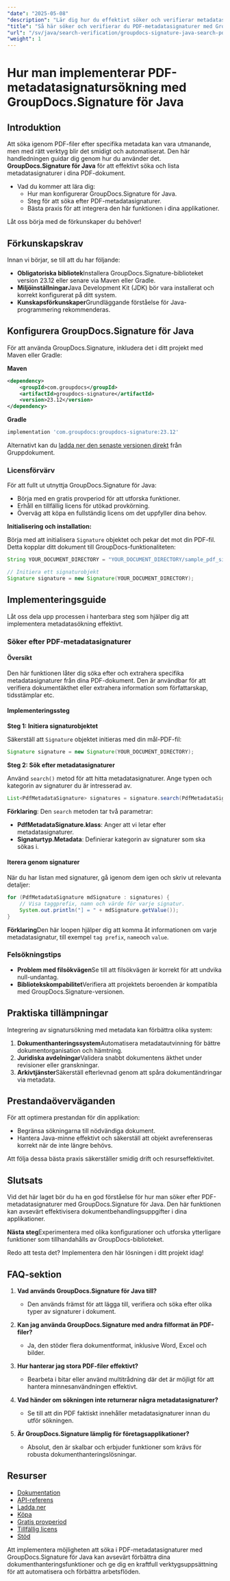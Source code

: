```yaml
---
"date": "2025-05-08"
"description": "Lär dig hur du effektivt söker och verifierar metadatasignaturer i PDF-dokument med GroupDocs.Signature för Java. Effektivisera dokumenthanteringen med vår steg-för-steg-guide."
"title": "Så här söker och verifierar du PDF-metadatasignaturer med GroupDocs.Signature för Java"
"url": "/sv/java/search-verification/groupdocs-signature-java-search-pdf-metadata-signatures/"
"weight": 1
---
```


# Hur man implementerar PDF-metadatasignatursökning med GroupDocs.Signature för Java

## Introduktion

Att söka igenom PDF-filer efter specifika metadata kan vara utmanande, men med rätt verktyg blir det smidigt och automatiserat. Den här handledningen guidar dig genom hur du använder det. **GroupDocs.Signature för Java** för att effektivt söka och lista metadatasignaturer i dina PDF-dokument.

- Vad du kommer att lära dig:
  - Hur man konfigurerar GroupDocs.Signature för Java.
  - Steg för att söka efter PDF-metadatasignaturer.
  - Bästa praxis för att integrera den här funktionen i dina applikationer.

Låt oss börja med de förkunskaper du behöver!

## Förkunskapskrav

Innan vi börjar, se till att du har följande:

- **Obligatoriska bibliotek**Installera GroupDocs.Signature-biblioteket version 23.12 eller senare via Maven eller Gradle.
- **Miljöinställningar**Java Development Kit (JDK) bör vara installerat och korrekt konfigurerat på ditt system.
- **Kunskapsförkunskaper**Grundläggande förståelse för Java-programmering rekommenderas.

## Konfigurera GroupDocs.Signature för Java

För att använda GroupDocs.Signature, inkludera det i ditt projekt med Maven eller Gradle:

**Maven**
```xml
<dependency>
    <groupId>com.groupdocs</groupId>
    <artifactId>groupdocs-signature</artifactId>
    <version>23.12</version>
</dependency>
```

**Gradle**
```gradle
implementation 'com.groupdocs:groupdocs-signature:23.12'
```

Alternativt kan du [ladda ner den senaste versionen direkt](https://releases.groupdocs.com/signature/java/) från Gruppdokument.

### Licensförvärv

För att fullt ut utnyttja GroupDocs.Signature för Java:
- Börja med en gratis provperiod för att utforska funktioner.
- Erhåll en tillfällig licens för utökad provkörning.
- Överväg att köpa en fullständig licens om det uppfyller dina behov.

**Initialisering och installation:**

Börja med att initialisera `Signature` objektet och pekar det mot din PDF-fil. Detta kopplar ditt dokument till GroupDocs-funktionaliteten:

```java
String YOUR_DOCUMENT_DIRECTORY = "YOUR_DOCUMENT_DIRECTORY/sample_pdf_signed_metadata.pdf"; // Ersätt med din sökväg

// Initiera ett signaturobjekt
Signature signature = new Signature(YOUR_DOCUMENT_DIRECTORY);
```

## Implementeringsguide

Låt oss dela upp processen i hanterbara steg som hjälper dig att implementera metadatasökning effektivt.

### Söker efter PDF-metadatasignaturer

#### Översikt

Den här funktionen låter dig söka efter och extrahera specifika metadatasignaturer från dina PDF-dokument. Den är användbar för att verifiera dokumentäkthet eller extrahera information som författarskap, tidsstämplar etc.

#### Implementeringssteg

**Steg 1: Initiera signaturobjektet**

Säkerställ att `Signature` objektet initieras med din mål-PDF-fil:

```java
Signature signature = new Signature(YOUR_DOCUMENT_DIRECTORY);
```

**Steg 2: Sök efter metadatasignaturer**

Använd `search()` metod för att hitta metadatasignaturer. Ange typen och kategorin av signaturer du är intresserad av.

```java
List<PdfMetadataSignature> signatures = signature.search(PdfMetadataSignature.class, SignatureType.Metadata);
```

**Förklaring**: Den `search` metoden tar två parametrar:
- **PdfMetadataSignature.klass**: Anger att vi letar efter metadatasignaturer.
- **Signaturtyp.Metadata**: Definierar kategorin av signaturer som ska sökas i.

#### Iterera genom signaturer

När du har listan med signaturer, gå igenom dem igen och skriv ut relevanta detaljer:

```java
for (PdfMetadataSignature mdSignature : signatures) {
    // Visa taggprefix, namn och värde för varje signatur.
    System.out.println("] = " + mdSignature.getValue());
}
```

**Förklaring**Den här loopen hjälper dig att komma åt informationen om varje metadatasignatur, till exempel `tag prefix`, `name`och `value`.

### Felsökningstips

- **Problem med filsökvägen**Se till att filsökvägen är korrekt för att undvika null-undantag.
- **Bibliotekskompabilitet**Verifiera att projektets beroenden är kompatibla med GroupDocs.Signature-versionen.

## Praktiska tillämpningar

Integrering av signatursökning med metadata kan förbättra olika system:

1. **Dokumenthanteringssystem**Automatisera metadatautvinning för bättre dokumentorganisation och hämtning.
2. **Juridiska avdelningar**Validera snabbt dokumentens äkthet under revisioner eller granskningar.
3. **Arkivtjänster**Säkerställ efterlevnad genom att spåra dokumentändringar via metadata.

## Prestandaöverväganden

För att optimera prestandan för din applikation:
- Begränsa sökningarna till nödvändiga dokument.
- Hantera Java-minne effektivt och säkerställ att objekt avreferenseras korrekt när de inte längre behövs.

Att följa dessa bästa praxis säkerställer smidig drift och resurseffektivitet.

## Slutsats

Vid det här laget bör du ha en god förståelse för hur man söker efter PDF-metadatasignaturer med GroupDocs.Signature för Java. Den här funktionen kan avsevärt effektivisera dokumentbehandlingsuppgifter i dina applikationer.

**Nästa steg**Experimentera med olika konfigurationer och utforska ytterligare funktioner som tillhandahålls av GroupDocs-biblioteket.

Redo att testa det? Implementera den här lösningen i ditt projekt idag!

## FAQ-sektion

1. **Vad används GroupDocs.Signature för Java till?**
   - Den används främst för att lägga till, verifiera och söka efter olika typer av signaturer i dokument.

2. **Kan jag använda GroupDocs.Signature med andra filformat än PDF-filer?**
   - Ja, den stöder flera dokumentformat, inklusive Word, Excel och bilder.

3. **Hur hanterar jag stora PDF-filer effektivt?**
   - Bearbeta i bitar eller använd multitrådning där det är möjligt för att hantera minnesanvändningen effektivt.

4. **Vad händer om sökningen inte returnerar några metadatasignaturer?**
   - Se till att din PDF faktiskt innehåller metadatasignaturer innan du utför sökningen.

5. **Är GroupDocs.Signature lämplig för företagsapplikationer?**
   - Absolut, den är skalbar och erbjuder funktioner som krävs för robusta dokumenthanteringslösningar.

## Resurser
- [Dokumentation](https://docs.groupdocs.com/signature/java/)
- [API-referens](https://reference.groupdocs.com/signature/java/)
- [Ladda ner](https://releases.groupdocs.com/signature/java/)
- [Köpa](https://purchase.groupdocs.com/buy)
- [Gratis provperiod](https://releases.groupdocs.com/signature/java/)
- [Tillfällig licens](https://purchase.groupdocs.com/temporary-license/)
- [Stöd](https://forum.groupdocs.com/c/signature/)

Att implementera möjligheten att söka i PDF-metadatasignaturer med GroupDocs.Signature för Java kan avsevärt förbättra dina dokumenthanteringsfunktioner och ge dig en kraftfull verktygsuppsättning för att automatisera och förbättra arbetsflöden.